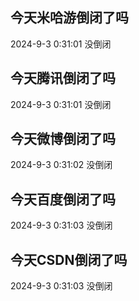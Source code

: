 ## 今天米哈游倒闭了吗

2024-9-3 0:31:01 没倒闭

## 今天腾讯倒闭了吗

2024-9-3 0:31:01 没倒闭

## 今天微博倒闭了吗

2024-9-3 0:31:02 没倒闭

## 今天百度倒闭了吗

2024-9-3 0:31:03 没倒闭

## 今天CSDN倒闭了吗

2024-9-3 0:31:03 没倒闭

